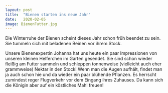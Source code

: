```yaml
---
layout: post
title:  "Bienen starten ins neue Jahr"
date:   2020-02-05
image: BienenFutter.jpg
---
```


<p class="intro"><span class="dropcap">D</span>ie Winterruhe der Bienen scheint dieses Jahr schon früh beendet zu sein. Sie tummeln sich mit beladenen Beinen vor ihrem Stock. </p>

Unsere Bienenexpertin Johanna hat uns heute ein paar Impressionen von unseren kleinen Helferchen im Garten gesendet. Sie sind schon wieder fleißig am Futter sammeln und schleppen tonnenweise (vielleicht auch eher grammweise) Nektar in den Stock! Wenn man die Augen aufhält, findet man ja auch schon hie und da wieder ein paar blühende Pflanzen. Es herrscht zumindest reger Flugverkehr vor dem Eingang ihres Zuhauses. Da kann sich die Königin aber auf ein köstliches Mahl freuen!
